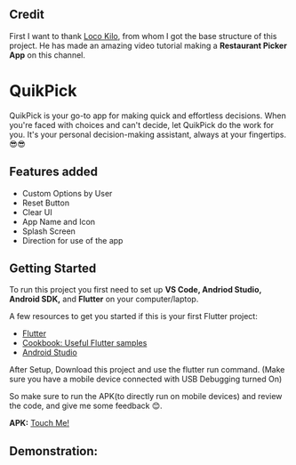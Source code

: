 ## Credit
First I want to thank [Loco Kilo](https://youtu.be/rR3mxe6qcmw?si=OLsjTKqn93q8ifkv), from whom I got the base structure of this project. He has made an amazing video tutorial making a **Restaurant Picker App** on this channel.

# QuikPick

QuikPick is your go-to app for making quick and effortless decisions. When you're faced with choices and can't decide, let QuikPick do the work for you. It's your personal decision-making assistant, always at your fingertips.😎😎

## Features added
- Custom Options by User
- Reset Button
- Clear UI
- App Name and Icon
- Splash Screen
- Direction for use of the app

## Getting Started

To run this project you first need to set up **VS Code, Andriod Studio, Android SDK,** and **Flutter** on your computer/laptop.

A few resources to get you started if this is your first Flutter project:

- [Flutter](https://docs.flutter.dev/get-started/codelab)
- [Cookbook: Useful Flutter samples](https://docs.flutter.dev/cookbook)
- [Android Studio](https://developer.android.com/studio)

After Setup, Download this project and use the flutter run command. (Make sure you have a mobile device connected with USB Debugging turned On)

So make sure to run the APK(to directly run on mobile devices) and review the code, and give me some feedback 😊.

**APK:** [Touch Me!](https://drive.google.com/file/d/1XvQi0bHNuhJqpXPt8zU0cQc9zSHnPKJH/view?usp=drive_link)

## Demonstration:


